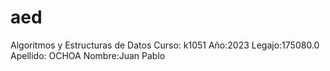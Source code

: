 # aed
Algoritmos y Estructuras de Datos
Curso: k1051
Año:2023
Legajo:175080.0
Apellido: OCHOA
Nombre:Juan Pablo
